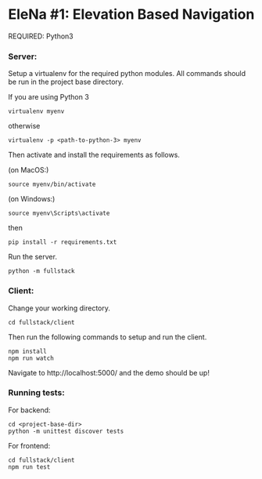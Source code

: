 # EleNa #1: Elevation Based Navigation

REQUIRED: Python3

### Server:
Setup a virtualenv for the required python modules.
All commands should be run in the project base directory.

If you are using Python 3
```
virtualenv myenv
```
otherwise
```
virtualenv -p <path-to-python-3> myenv 
```
Then activate and install the requirements as follows.

(on MacOS:)
```
source myenv/bin/activate
```
(on Windows:)
```
source myenv\Scripts\activate
```
then
```
pip install -r requirements.txt
```
Run the server.
```
python -m fullstack
```

    
### Client: 
Change your working directory.
```
cd fullstack/client
```
Then run the following commands to setup and run the client.
```
npm install
npm run watch
```
    
Navigate to http://localhost:5000/ and the demo should be up!


### Running tests:

For backend:
```
cd <project-base-dir>
python -m unittest discover tests
```

For frontend:
```
cd fullstack/client
npm run test
```